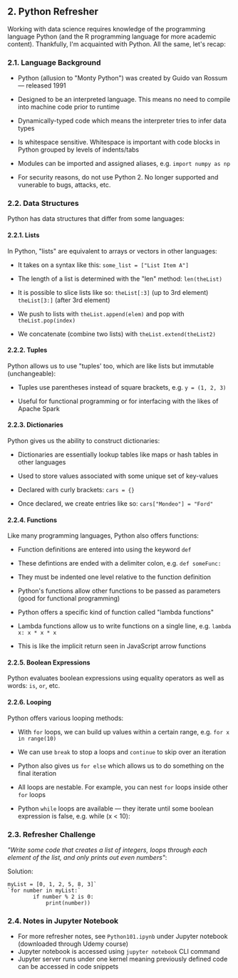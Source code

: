 ## 2. Python Refresher

Working with data science requires knowledge of the programming language Python (and the R programming language for more academic content). Thankfully, I'm acquainted with Python. All the same, let's recap:

### 2.1. Language Background

- Python (allusion to "Monty Python") was created by Guido van Rossum — released 1991

- Designed to be an interpreted language. This means no need to compile into machine code prior to runtime

- Dynamically-typed code which means the interpreter tries to infer data types

- Is whitespace sensitive. Whitespace is important with code blocks in Python grouped by levels of indents/tabs

- Modules can be imported and assigned aliases, e.g. `import numpy as np`

- For security reasons, do not use Python 2. No longer supported and vunerable to bugs, attacks, etc.

### 2.2. Data Structures

Python has data structures that differ from some languages:

#### 2.2.1. Lists

In Python, "lists" are equivalent to arrays or vectors in other languages:

- It takes on a syntax like this: `some_list = ["List Item A"]`

- The length of a list is determined with the "len" method: `len(theList)`

- It is possible to slice lists like so: `theList[:3]` (up to 3rd element) `theList[3:]` (after 3rd element)

- We push to lists with `theList.append(elem)` and pop with `theList.pop(index)`

- We concatenate (combine two lists) with `theList.extend(theList2)`

#### 2.2.2. Tuples

Python allows us to use "tuples' too, which are like lists but immutable (unchangeable):

- Tuples use parentheses instead of square brackets, e.g. `y = (1, 2, 3)`

- Useful for functional programming or for interfacing with the likes of Apache Spark

#### 2.2.3. Dictionaries

Python gives us the ability to construct dictionaries:

- Dictionaries are essentially lookup tables like maps or hash tables in other languages

- Used to store values associated with some unique set of key-values

- Declared with curly brackets: `cars = {}`

- Once declared, we create entries like so: `cars["Mondeo"] = "Ford"`

#### 2.2.4. Functions

Like many programming languages, Python also offers functions:

- Function definitions are entered into using the keyword `def`

- These defintions are ended with a delimiter colon, e.g. `def someFunc:`

- They must be indented one level relative to the function definition

- Python's functions allow other functions to be passed as parameters (good for functional programming)

- Python offers a specific kind of function called "lambda functions"

- Lambda functions allow us to write functions on a single line, e.g. `lambda x: x * x * x`

- This is like the implicit return seen in JavaScript arrow functions

#### 2.2.5. Boolean Expressions

Python evaluates boolean expressions using equality operators as well as words: `is`, `or`, etc.

#### 2.2.6. Looping

Python offers various looping methods:

- With `for` loops, we can build up values within a certain range, e.g. `for x in range(10)`

- We can use `break` to stop a loops and `continue` to skip over an iteration

- Python also gives us `for else` which allows us to do something on the final iteration

- All loops are nestable. For example, you can nest `for` loops inside other `for` loops

- Python `while` loops are available — they iterate until some boolean expression is false, e.g. while (x < 10):

### 2.3. Refresher Challenge

_"Write some code that creates a list of integers, loops through each element of the list, and only prints out even numbers"_:

Solution:

```
myList = [0, 1, 2, 5, 8, 3]`
`for number in myList:`
	 	if number % 2 is 0:
    		print(number))
```

### 2.4. Notes in Jupyter Notebook

- For more refresher notes, see `Python101.ipynb` under Jupyter notebook (downloaded through Udemy course)
- Jupyter notebook is accessed using `jupyter notebook` CLI command
- Jupyter server runs under one kernel meaning previously defined code can be accessed in code snippets
